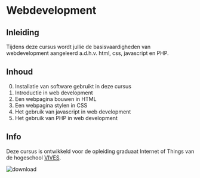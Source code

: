 # Webdevelopment

## Inleiding

Tijdens deze cursus wordt jullie de basisvaardigheden van webdevelopment aangeleerd a.d.h.v. html, css, javascript en PHP.

## Inhoud

0. Installatie van software gebruikt in deze cursus
1. Introductie in web development
2. Een webpagina bouwen in HTML
3. Een webpagina stylen in CSS
4. Het gebruik van javascript in web development
5. Het gebruik van PHP in web development

## Info

Deze cursus is ontwikkeld voor de opleiding graduaat Internet of Things van de hogeschool [VIVES](https://www.vives.be/nl/opleidingen/industriële-wetenschappen-en-technologie/graduaat-internet-of-things).

![download](./assets/afbeelding1.png)




